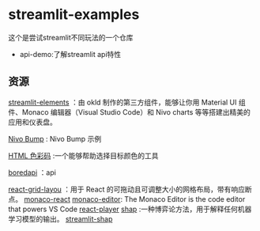 
# streamlit-examples

这个是尝试streamlit不同玩法的一个仓库

- api-demo:了解streamlit api特性

## 资源
[streamlit-elements](https://github.com/okld/streamlit-elements#getting-started) ：由 okld 制作的第三方组件，能够让你用 Material UI 组件、Monaco 编辑器（Visual Studio Code）和 Nivo charts 等等搭建出精美的应用和仪表盘。

[ Nivo Bump](https://nivo.rocks/bump/) :  Nivo Bump 示例

[HTML 色彩码](https://htmlcolorcodes.com/) :一个能够帮助选择目标颜色的工具

[boredapi](https://www.boredapi.com/documentation) ：api

[react-grid-layou](https://github.com/react-grid-layout/react-grid-layou) ：用于 React 的可拖动且可调整大小的网格布局，带有响应断点。
[monaco-react](https://github.com/suren-atoyan/monaco-react)
[monaco-editor](https://microsoft.github.io/monaco-editor/): The Monaco Editor is the code editor that powers VS Code
[react-player](https://github.com/cookpete/react-player)
[shap](https://github.com/shap/shap) :一种博弈论方法，用于解释任何机器学习模型的输出。
[streamlit-shap](https://github.com/snehankekre/streamlit-shap)
